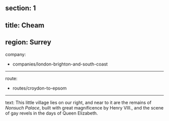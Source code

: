 section: 1
----
title: Cheam
----
region: Surrey
----
company:
- companies/london-brighton-and-south-coast
----
route:
- routes/croydon-to-epsom
----
text: This little village lies on our right, and near to it are the remains of *Nonsuch Palace*, built with great magnificence by Henry VIII., and the scene of gay revels in the days of Queen Elizabeth.
